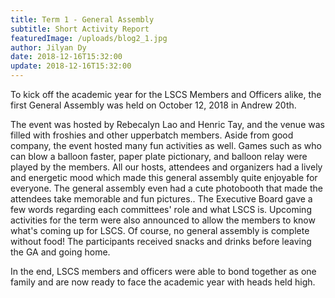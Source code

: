 ```yaml
---
title: Term 1 - General Assembly 
subtitle: Short Activity Report 
featuredImage: /uploads/blog2_1.jpg
author: Jilyan Dy
date: 2018-12-16T15:32:00
update: 2018-12-16T15:32:00
---
```

To kick off the academic year for the LSCS Members and Officers alike, the first General Assembly was held on October 12, 2018 in Andrew 20th.

The event was hosted by Rebecalyn Lao and Henric Tay, and the venue was filled with froshies and other upperbatch members. Aside from good company, the event hosted many fun activities as well. Games such as who can blow a balloon faster, paper plate pictionary, and balloon relay were played by the members. All our hosts, attendees and organizers had a lively and energetic mood which made this general assembly quite enjoyable for everyone. The general assembly even had a cute photobooth that made the attendees take memorable and fun pictures.. The Executive Board gave a few words regarding each committees' role and what LSCS is. Upcoming activities for the term were also announced to allow the members to know what's coming up for LSCS. Of course, no general assembly is complete without food! The participants received snacks and drinks before leaving the GA and going home.

In the end, LSCS members and officers were able to bond together as one family and are now ready to face the academic year with heads held high.    